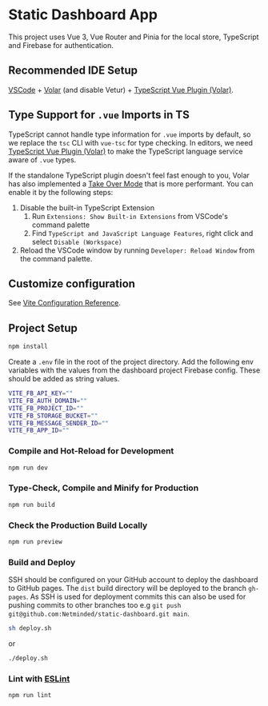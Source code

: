 # Static Dashboard App

This project uses Vue 3, Vue Router and Pinia for the local store, TypeScript and Firebase for authentication. 

## Recommended IDE Setup

[VSCode](https://code.visualstudio.com/) + [Volar](https://marketplace.visualstudio.com/items?itemName=Vue.volar) (and disable Vetur) + [TypeScript Vue Plugin (Volar)](https://marketplace.visualstudio.com/items?itemName=Vue.vscode-typescript-vue-plugin).

## Type Support for `.vue` Imports in TS

TypeScript cannot handle type information for `.vue` imports by default, so we replace the `tsc` CLI with `vue-tsc` for type checking. In editors, we need [TypeScript Vue Plugin (Volar)](https://marketplace.visualstudio.com/items?itemName=Vue.vscode-typescript-vue-plugin) to make the TypeScript language service aware of `.vue` types.

If the standalone TypeScript plugin doesn't feel fast enough to you, Volar has also implemented a [Take Over Mode](https://github.com/johnsoncodehk/volar/discussions/471#discussioncomment-1361669) that is more performant. You can enable it by the following steps:

1. Disable the built-in TypeScript Extension
    1) Run `Extensions: Show Built-in Extensions` from VSCode's command palette
    2) Find `TypeScript and JavaScript Language Features`, right click and select `Disable (Workspace)`
2. Reload the VSCode window by running `Developer: Reload Window` from the command palette.

## Customize configuration

See [Vite Configuration Reference](https://vitejs.dev/config/).

## Project Setup

```sh
npm install
```
Create a `.env` file in the root of the project directory. Add the following env variables with the values from the dashboard project Firebase config. These should be added as string values. 

```sh
VITE_FB_API_KEY=""
VITE_FB_AUTH_DOMAIN=""
VITE_FB_PROJECT_ID=""
VITE_FB_STORAGE_BUCKET=""
VITE_FB_MESSAGE_SENDER_ID=""
VITE_FB_APP_ID=""
```

### Compile and Hot-Reload for Development

```sh
npm run dev
```

### Type-Check, Compile and Minify for Production

```sh
npm run build
```

### Check the Production Build Locally

```sh
npm run preview
```

### Build and Deploy
SSH should be configured on your GitHub account to deploy the dashboard to GitHub pages. The `dist` build directory will be deployed to the branch `gh-pages`. As SSH is used for deployment commits this can also be used for pushing commits to other branches too e.g `git push git@github.com:Netminded/static-dashboard.git main`. 

```sh
sh deploy.sh
```

or 

```sh
./deploy.sh
```

### Lint with [ESLint](https://eslint.org/)

```sh
npm run lint
```
